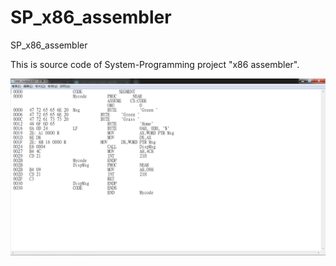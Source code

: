 # SP_x86_assembler
SP_x86_assembler

This is source code of System-Programming project "x86 assembler".

![image](https://github.com/waynelin8804/SP_x86_assembler/blob/main/printscreen.png)

